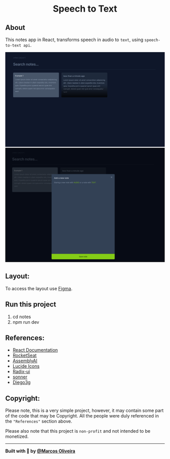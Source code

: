 <p>
  <h1 align="center">Speech to Text</h1>
</p>

## About
This notes app in React, transforms speech in audio to `text`, using `speech-to-text api`.

<p align="center">
  <img alt="BetterDay" src="./preview/preview.png" >
  <img alt="BetterDay" src="./preview/preview2.png" >
</p>

## Layout:
To access the layout use [Figma](https://www.figma.com/file/p9MKhYcZHNhLHgZWkXrcE8/NLW-expert-%E2%80%A2-Notes-(Community)?type=design&node-id=102%3A1489&mode=design&t=UacV0vCuRQuAfIEm-1).

## Run this project
1. cd notes
2. npm run dev

## References:
- [React Documentation](https://reactjs.org/)
- [RocketSeat](https://www.rocketseat.com.br/)
- [AssemblyAI](https://www.assemblyai.com/)
- [Lucide Icons](https://lucide.dev/icons/)
- [Radix-ui](https://www.radix-ui.com/)
- [sonner](https://sonner.emilkowal.ski/)
- [Diego3g](https://github.com/diego3g)

## Copyright:
Please note, this is a very simple project, however, it may contain some part of the code that may be Copyright. All the people were duly referenced in the `"References"` section above.

Please also note that this project is `non-profit` and not intended to be monetized.

---

<strong>Built with 💙 by [@Marcos Oliveira](https://www.linkedin.com/in/pgmarcosoliveira/)</strong>